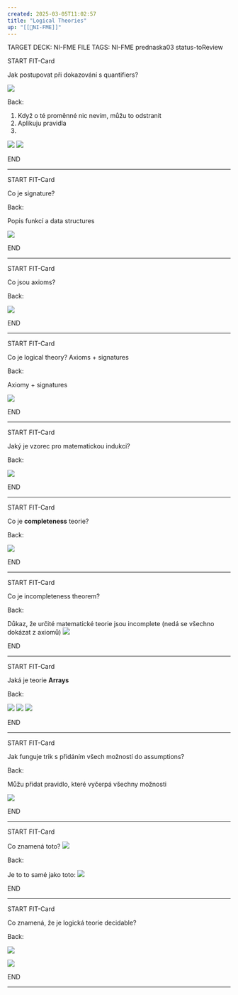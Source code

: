 ```yaml
---
created: 2025-03-05T11:02:57
title: "Logical Theories"
up: "[[📖NI-FME]]"
---
```


TARGET DECK: NI-FME
FILE TAGS: NI-FME prednaska03 status-toReview


START
FIT-Card

Jak postupovat při dokazování s quantifiers?

![](../../Assets/Pasted%20image%2020250305111317.png)

Back:

1. Když o té proměnné nic nevím, můžu to odstranit
2. Aplikuju pravidla
3. 

![](../../Assets/Pasted%20image%2020250305111408.png)
![](../../Assets/Pasted%20image%2020250305111329.png)
<!--ID: 1746599654841-->
END

---


START
FIT-Card

Co je signature?

Back:

Popis funkcí a data structures

![](../../Assets/Pasted%20image%2020250305112527.png)
<!--ID: 1746599654849-->
END

---


START
FIT-Card

Co jsou axioms?

Back:

![](../../Assets/Pasted%20image%2020250305112540.png)
<!--ID: 1746599654857-->
END

---


START
FIT-Card

Co je logical theory? Axioms + signatures

Back:

Axiomy + signatures

![](../../Assets/Pasted%20image%2020250305112508.png)
<!--ID: 1746599654864-->
END

---


START
FIT-Card

Jaký je vzorec pro matematickou indukci?

Back:

![](../../Assets/Pasted%20image%2020250305114105.png)
<!--ID: 1746599654871-->
END

---


START
FIT-Card

Co je **completeness** teorie? 

Back:

![](../../Assets/Pasted%20image%2020250305114558.png)
<!--ID: 1746599654878-->
END

---


START
FIT-Card

Co je incompleteness theorem?

Back:

Důkaz, že určité matematické teorie jsou incomplete (nedá se všechno dokázat z axiomů)
![](../../Assets/Pasted%20image%2020250305114826.png)
<!--ID: 1746599654886-->
END

---


START
FIT-Card

Jaká je teorie **Arrays**

Back:

![](../../Assets/Pasted%20image%2020250305115006.png)
![](../../Assets/Pasted%20image%2020250305114944.png)
![](../../Assets/Pasted%20image%2020250305115553.png)
<!--ID: 1746599654893-->
END

---


START
FIT-Card

Jak funguje trik s přidáním všech možností do assumptions?

Back:

Můžu přidat pravidlo, které vyčerpá všechny možnosti

![](../../Assets/Pasted%20image%2020250305120805.png)
<!--ID: 1746599654900-->
END

---


START
FIT-Card

Co znamená toto?
![](../../Assets/Pasted%20image%2020250305121521.png)

Back:

Je to to samé jako toto:
![](../../Assets/Pasted%20image%2020250305121533.png)
<!--ID: 1746599654906-->
END

---


START
FIT-Card

Co znamená, že je logická teorie decidable?

Back:

![](../../Assets/Pasted%20image%2020250305122437.png)

![](../../Assets/Pasted%20image%2020250305122453.png)
<!--ID: 1746599654913-->
END

---
